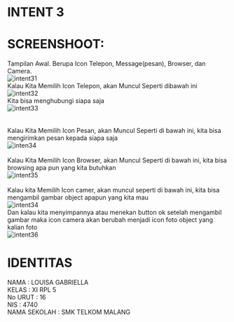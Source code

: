# INTENT 3 <br>
# SCREENSHOOT:<br>
Tampilan Awal. Berupa Icon Telepon, Message(pesan), Browser, dan Camera.<br>
![intent31](https://cloud.githubusercontent.com/assets/21364340/19214074/cb718ee6-8da5-11e6-9e49-d781d68f4f93.png)<br>
Kalau Kita Memilih Icon Telepon, akan Muncul Seperti dibawah ini<br>
![intent32](https://cloud.githubusercontent.com/assets/21364340/19214076/cb74eca8-8da5-11e6-8b2a-1c8bea9766e6.png)<br>
Kita bisa menghubungi siapa saja<br>
![intent33](https://cloud.githubusercontent.com/assets/21364340/19214077/cb76e76a-8da5-11e6-8052-66642623dbbe.png)<br><br><br>
Kalau Kita Memilih Icon Pesan, akan Muncul Seperti di bawah ini, kita bisa mengirimkan pesan kepada siapa saja<br>
![inten34](https://cloud.githubusercontent.com/assets/21364340/19214073/cb703be0-8da5-11e6-92be-aa62efc5da5c.png)<br><br>
Kalau Kita Memilih Icon Browser, akan Muncul Seperti di bawah ini, kita bisa browsing apa pun yang kita butuhkan<br>
![intent35](https://cloud.githubusercontent.com/assets/21364340/19214078/cb7b247e-8da5-11e6-9a0e-d115e5fe4a9c.png)<br><br>
Kalau kita Memilih Icon camer, akan muncul seperti di bawah ini, kita bisa mengambil gambar object apapun yang kita mau <br>
![intent34](https://cloud.githubusercontent.com/assets/21364340/19214075/cb730474-8da5-11e6-94b2-7d008bc4b4f6.png)<br>
Dan kalau kita menyimpannya atau menekan button ok setelah mengambil gambar maka icon camera akan berubah menjadi icon foto object yang kalian foto<br>
![intent36](https://cloud.githubusercontent.com/assets/21364340/19214079/cbadfc0a-8da5-11e6-9d02-686d31d1175b.png)
<br>
# IDENTITAS <br>
NAMA : LOUISA GABRIELLA <br>
KELAS : XI RPL 5 <br>
No URUT : 16 <br> 
NIS : 4740 <br>
NAMA SEKOLAH : SMK TELKOM MALANG

